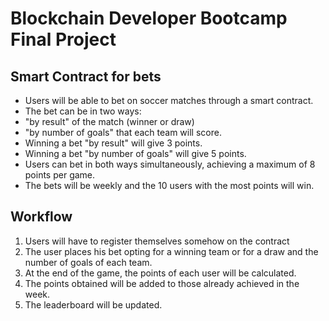 # Blockchain Developer Bootcamp Final Project

## Smart Contract for bets
* Users will be able to bet on soccer matches through a smart contract.
* The bet can be in two ways:
 * "by result" of the match (winner or draw)
 * "by number of goals" that each team will score.
* Winning a bet "by result" will give 3 points.
* Winning a bet "by number of goals" will give 5 points.
* Users can bet in both ways simultaneously, achieving a maximum of 8 points per game.
* The bets will be weekly and the 10 users with the most points will win.

## Workflow
1. Users will have to register themselves somehow on the contract
2. The user places his bet opting for a winning team or for a draw and the number of goals of each team.
3. At the end of the game, the points of each user will be calculated.
4. The points obtained will be added to those already achieved in the week.
5. The leaderboard will be updated.
